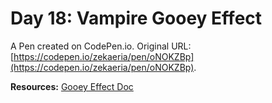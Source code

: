 # Day 18: Vampire Gooey Effect

A Pen created on CodePen.io. Original URL: [https://codepen.io/zekaeria/pen/oNOKZBp](https://codepen.io/zekaeria/pen/oNOKZBp).

**Resources:** [Gooey Effect Doc](https://css-tricks.com/gooey-effect/)
